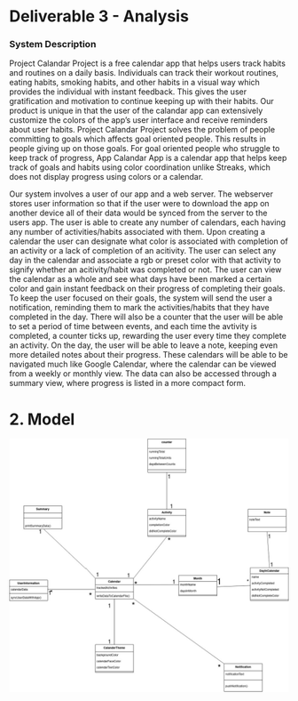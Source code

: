 # Deliverable 3 - Analysis


### System Description
   Project Calandar Project is a free calendar app that helps users track habits and routines on a daily basis. Individuals can track their workout routines, eating habits, smoking habits, and other habits in a visual way which provides the individual with instant feedback. This gives the user gratification and motivation to continue keeping up with their habits. Our product is unique in that the user of the calandar app can extensively customize the colors of the app’s user interface and receive reminders about user habits. Project Calandar Project solves the problem of people committing to goals which affects goal oriented people. This results in people giving up on those goals. For goal oriented people who struggle to keep track of progress, App Calandar App is a calendar app that helps keep track of goals and habits using color coordination unlike Streaks, which does not display progress using colors or a calendar.

   Our system involves a user of our app and a web server. The webserver stores user information so that if the user were to download the app on another device all of their data would be synced from the server to the users app. The user is able to create any number of calendars, each having any number of activities/habits associated with them. Upon creating a calendar the user can designate what color is associated with completion of an activity or a lack of  completion of an acitivity. The user can select any day in the calendar and associate a rgb or preset color with that activity to signify whether an acitivity/habit was completed or not. The user can view the calendar as a whole and see what days have been marked a certain color and gain instant feedback on their progress of completing their goals. To keep the user focused on their goals, the system will send the user a notification, reminding them to mark the activities/habits that they have completed in the day. There will also be a counter that the user will be able to set a period of time between events, and each time the avtivity is completed, a counter ticks up, rewarding the user every time they complete an activity.  On the day, the user will be able to leave a note, keeping even more detailed notes about their progress. These calendars will be able to be navigated much like Google Calendar, where the calendar can be viewed from a weekly or monthly view. The data can also be accessed through a summary view, where progress is listed in a more compact form.

# 2. Model  
![UML Diagram](Images/UMLDiagram.jpg)  
